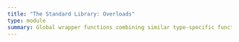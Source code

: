 ```yaml
---
title: "The Standard Library: Overloads"
type: module
summary: Global wrapper functions combining similar type-specific functions
---
```

